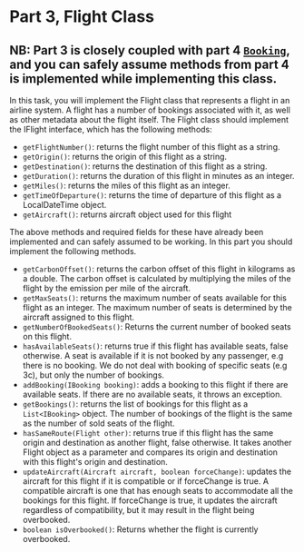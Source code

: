 # Part 3, Flight Class

## NB: Part 3 is closely coupled with part 4 [`Booking`](../part4/Booking.java), and you can safely assume methods from part 4 is implemented while implementing this class. 


In this task, you will implement the Flight class that represents a flight in an airline system. A flight has a number of bookings associated with it, as well as other metadata about the flight itself. The Flight class should implement the IFlight interface, which has the following methods:

- `getFlightNumber()`: returns the flight number of this flight as a string.
- `getOrigin()`: returns the origin of this flight as a string.
- `getDestination()`: returns the destination of this flight as a string.
- `getDuration()`: returns the duration of this flight in minutes as an integer.
- `getMiles()`: returns the miles of this flight as an integer.
- `getTimeOfDeparture()`: returns the time of departure of this flight as a LocalDateTime object.
- `getAircraft()`: returns aircraft object used for this flight


The above methods and required fields for these have already been implemented and can safely assumed to be working. In this part you should implement the following methods. 


- `getCarbonOffset()`: returns the carbon offset of this flight in kilograms as a double. The carbon offset is calculated by multiplying the miles of the flight by the emission per mile of the aircraft.
- `getMaxSeats()`: returns the maximum number of seats available for this flight as an integer. The maximum number of seats is determined by the aircraft assigned to this flight.
- `getNumberOfBookedSeats()`: Returns the current number of booked seats on this flight.
- `hasAvailableSeats()`: returns true if this flight has available seats, false otherwise. A seat is available if it is not booked by any passenger, e.g there is no booking. We do not deal with booking of specific seats (e.g 3c), but only the number of bookings.
- `addBooking(IBooking booking)`: adds a booking to this flight if there are available seats. If there are no available seats, it throws an exception.
- `getBookings()`: returns the list of bookings for this flight as a `List<IBooking>` object. The number of bookings of the flight is the same as the number of sold seats of the flight. 
- `hasSameRoute(Flight other)`: returns true if this flight has the same origin and destination as another flight, false otherwise. It takes another Flight object as a parameter and compares its origin and destination with this flight's origin and destination.
- `updateAircraft(Aircraft aircraft, boolean forceChange)`: updates the aircraft for this flight if it is compatible or if forceChange is true. A compatible aircraft is one that has enough seats to accommodate all the bookings for this flight. If forceChange is true, it updates the aircraft regardless of compatibility, but it may result in the flight being overbooked. 
- `boolean isOverbooked()`: Returns whether the flight is currently overbooked.